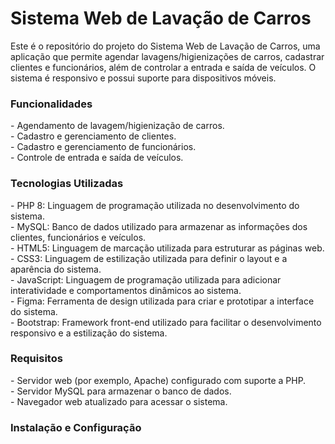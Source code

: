 <h1>Sistema Web de Lavação de Carros</h1>
Este é o repositório do projeto do Sistema Web de Lavação de Carros, uma aplicação que permite agendar lavagens/higienizações de carros, cadastrar clientes e funcionários, além de controlar a entrada e saída de veículos. O sistema é responsivo e possui suporte para dispositivos móveis.

<h3>Funcionalidades</h3>
- Agendamento de lavagem/higienização de carros.<br>
- Cadastro e gerenciamento de clientes.<br>
- Cadastro e gerenciamento de funcionários.<br>
- Controle de entrada e saída de veículos.<br>

<h3>Tecnologias Utilizadas</h3>
- PHP 8: Linguagem de programação utilizada no desenvolvimento do sistema.<br>
- MySQL: Banco de dados utilizado para armazenar as informações dos clientes, funcionários e veículos.<br>
- HTML5: Linguagem de marcação utilizada para estruturar as páginas web.<br>
- CSS3: Linguagem de estilização utilizada para definir o layout e a aparência do sistema.<br>
- JavaScript: Linguagem de programação utilizada para adicionar interatividade e comportamentos dinâmicos ao sistema.<br>
- Figma: Ferramenta de design utilizada para criar e prototipar a interface do sistema.<br>
- Bootstrap: Framework front-end utilizado para facilitar o desenvolvimento responsivo e a estilização do sistema.<br>

<h3>Requisitos</h3>
- Servidor web (por exemplo, Apache) configurado com suporte a PHP.<br>
- Servidor MySQL para armazenar o banco de dados.<br>
- Navegador web atualizado para acessar o sistema.<br>

<h3>Instalação e Configuração<h3><br>
